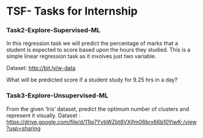 
# TSF- Tasks for Internship

### Task2-Explore-Supervised-ML

In this regression task we will predict the percentage of marks that a student is expected to score based upon the hours they studied. This is a simple linear regression task as it involves just two variable.

Dataset: http://bit.ly/w-data

What will be predicted score if a student study for 9.25 hrs in a day?

### Task3-Explore-Unsupervised-ML

From the given ‘Iris’ dataset, predict the optimum number of clusters and represent it visually.
Dataset :
https://drive.google.com/file/d/11Iq7YvbWZbt8VXjfm06brx66b10YiwK-/view?usp=sharing
